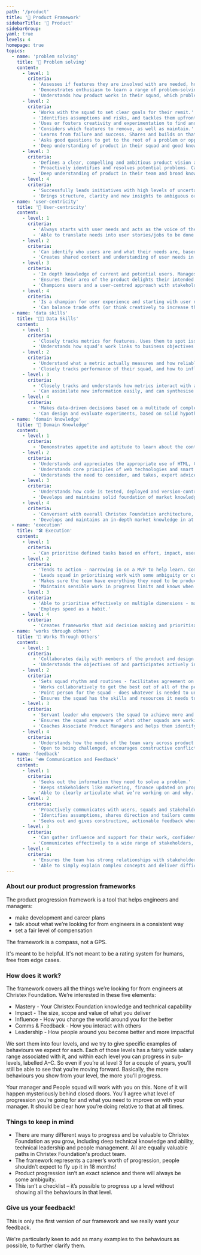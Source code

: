 ```yaml
---
path: '/product'
title: '🚀 Product Framework'
sidebarTitle: '🚀 Product'
sidebarGroup:
yaml: true
levels: 4
homepage: true
topics:
  - name: 'problem solving'
    title: '🧠 Problem solving'
    content:
      - level: 1
        criteria:
          - 'Assesses if features they are involved with are needed, how it solves customer problems and how it contributes to a measurable business objective.'
          - 'Demonstrates enthusiasm to learn a range of problem-solving techniques and practices.'
          - 'Understands how product works in their squad, which problems it solves and how it is performing.'
      - level: 2
        criteria:
          - 'Works with the squad to set clear goals for their remit.'
          - 'Identifies assumptions and risks, and tackles them upfront, testing and learning in increments.'
          - 'Uses or fosters creativity and experimentation to find and solve problems.'
          - 'Considers which features to remove, as well as maintain.'
          - 'Learns from failure and success. Shares and builds on that learning.'
          - 'Asks good questions to get to the root of a problem or opportunity.'
          - 'Deep understanding of product in their squad and good knowledge of product in team.'
      - level: 3
        criteria:
          - 'Defines a clear, compelling and ambitious product vision and strategy for their remit. Strategy leads to high-performing product experience that delights users.'
          - 'Proactively identifies and resolves potential problems. Can employ the right (one of many approaches) for the product and problem.'
          - 'Deep understanding of product in their team and broad knowledge of overall product.'
      - level: 4
        criteria:
          - 'Successfully leads initiatives with high levels of uncertainty, from discovery to successful adoption or retirement.'
          - 'Brings structure, clarity and new insights to ambiguous or complex problems. Can often find ways to make it possible to ‘do both’ by reframing problem or approach.'
  - name: 'user-centricity'
    title: '🙍 User-centricity'
    content:
      - level: 1
        criteria:
          - 'Always starts with user needs and acts as the voice of the user within their squad.'
          - 'Able to translate needs into user stories/jobs to be done. Ensures that anything shipped meets users needs. Understands the fidelity needed for different stages of rollout.'
      - level: 2
        criteria:
          - 'Can identify who users are and what their needs are, based on evidence. Regularly engages with users and can carry out usability testing unassisted.'
          - 'Creates shared context and understanding of user needs in their squad. Helps their squad to identify and solve user problems, instead of jumping to features. Ensures that solutions to problems are delightful and high quality.'
      - level: 3
        criteria:
          - 'In depth knowledge of current and potential users. Manages trade-offs between user needs.'
          - 'Ensures their area of the product delights their intended audiences and forms a coherent experience with other features.'
          - 'Champions users and a user-centred approach with stakeholders.'
      - level: 4
        criteria:
          - 'Is a champion for user experience and starting with user needs - helps senior stakeholders and team members to understand the value of this approach.'
          - 'Can balance trade offs (or think creatively to increase the pie) between user need and business need.'
  - name: 'data skills'
    title: '👨‍💻 Data Skills'
    content:
      - level: 1
        criteria:
          - 'Closely tracks metrics for features. Uses them to spot issues and measure success.'
          - 'Understands how squad’s work links to business objectives.'
      - level: 2
        criteria:
          - 'Understand what a metric actually measures and how reliable/direct it is.'
          - 'Closely tracks performance of their squad, and how to influence it. Draws reliable conclusions from qualitative and quantitative data.'
      - level: 3
        criteria:
          - 'Closely tracks and understands how metrics interact with and impact other group/business metrics.'
          - 'Can assimilate new information easily, and can synthesise qualitative and quantitative inputs to form reliable insights into user needs and behaviour.'
      - level: 4
        criteria:
          - 'Makes data-driven decisions based on a multitude of complex, interdependent factors.'
          - 'Can design and evaluate experiments, based on solid hypotheses. Proactively alters course when confidence of hitting goals is low.'
  - name: 'domain knowledge'
    title: '💭 Domain Knowledge'
    content:
      - level: 1
        criteria:
          - 'Demonstrates appetite and aptitude to learn about the context the product operates in.'
      - level: 2
        criteria:
          - 'Understands and appreciates the appropriate use of HTML, CSS, JS and native code.'
          - 'Understands core principles of web technologies and smart contracts'
          - 'Understands the need to consider, and takes, expert advice. Applies the concepts correctly and demonstrates a strong interest in their area.'
      - level: 3
        criteria:
          - 'Understands how code is tested, deployed and version-controlled for smart contracts, native apps and web interfaces.'
          - 'Develops and maintains solid foundation of market knowledge in their area, proactively identifies potential issues/risks.'
      - level: 4
        criteria:
          - 'Conversant with overall Christex Foundation architecture, and highly knowledgeable about specific elements and services that are relevant to their area of responsibility.'
          - 'Develops and maintains an in-depth market knowledge in at least one area and is able to challenge experts. Identifies market opportunities or product gaps.'
  - name: 'execution'
    title: '🛠️ Execution'
    content:
      - level: 1
        criteria:
          - 'Can prioritise defined tasks based on effort, impact, user needs and business goals.'
      - level: 2
        criteria:
          - 'Tends to action - narrowing in on a MVP to help learn. Comfortable with releasing uncomfortable first versions (done is better than perfect).'
          - 'Leads squad in prioritising work with some ambiguity or competing demands.'
          - 'Makes sure the team have everything they need to be productive.'
          - 'Maintains sensible work in progress limits and knows when and how to say no.'
      - level: 3
        criteria:
          - 'Able to prioritise effectively on multiple dimensions - makes sure the urgent doesn’t always outdo the important; that there is a balance between new work, maintenance, fixing issues; long- and short-term work.'
          - 'Employs speed as a habit.'
      - level: 4
        criteria:
          - 'Creates frameworks that aid decision making and prioritisation.'
  - name: 'works through others'
    title: '🤝 Works Through Others'
    content:
      - level: 1
        criteria:
          - 'Collaborates daily with members of the product and design squads to ship and iterate.'
          - 'Understands the objectives of and participates actively in team ceremonies. Prepared and organised to make the most of squad time.'
      - level: 2
        criteria:
          - 'Sets squad rhythm and routines - facilitates agreement on how they all work together to discover, define and ship features or experiments to meet their goals.'
          - 'Works collaboratively to get the best out of all of the people in their squad, involving all disciplines throughout. Takes proactive steps to build and maintain team health, e.g. resolve conflict, counter inertia.'
          - 'Point person for the squad - does whatever is needed to unblock or support the squad and their delivery. Escalates and delegates appropriately.'
          - 'Ensures the squad has the skills and resources it needs to ship autonomously.'
      - level: 3
        criteria:
          - 'Servant leader who empowers the squad to achieve more and be ambitious (test sooner, generate more ideas, think broadly), valuing outcome over output.'
          - 'Ensures the squad are aware of what other squads are working on and how that relates to their squad’s goals.'
          - 'Coaches Associate Product Managers and helps them identify and achieve personal development goals.'
      - level: 4
        criteria:
          - 'Understands how the needs of the team vary across product and team lifecycle and adapts accordingly.'
          - 'Open to being challenged, encourages constructive conflict and maximises the talent of others. Makes the squad “missionaries, not mercenaries”.'
  - name: 'feedback'
    title: '👪 Communication and Feedback'
    content:
      - level: 1
        criteria:
          - 'Seeks out the information they need to solve a problem.'
          - 'Keeps stakeholders like marketing, finance updated on progress and ensures they have what they need.'
          - 'Able to clearly articulate what we’re working on and why.'
      - level: 2
        criteria:
          - 'Proactively communicates with users, squads and stakeholders.'
          - 'Identifies assumptions, shares direction and tailors communication to audience.'
          - 'Seeks out and gives constructive, actionable feedback where valuable.'
      - level: 3
        criteria:
          - 'Can gather influence and support for their work, confidently debating and defending their decisions and approach.'
          - 'Communicates effectively to a wide range of stakeholders, e.g. sharing update with all hands or community.'
      - level: 4
        criteria:
          - 'Ensures the team has strong relationships with stakeholders, fully recognises their constraints and concerns and creates mutual recognition and trust.'
          - 'Able to simply explain complex concepts and deliver difficult messages clearly.'
---
```


### About our product progression frameworks

The product progression framework is a tool that helps engineers and managers:

- make development and career plans
- talk about what we’re looking for from engineers in a consistent way
- set a fair level of compensation

The framework is a compass, not a GPS.

It's meant to be helpful. It's not meant to be a rating system for humans, free from edge cases.

### How does it work?

The framework covers all the things we’re looking for from engineers at Christex Foundation. We’re interested in these five elements:

- Mastery - Your Christex Foundation knowledge and technical capability
- Impact - The size, scope and value of what you deliver
- Influence - How you change the world around you for the better
- Comms & Feedback - How you interact with others
- Leadership - How people around you become better and more impactful

We sort them into four levels, and we try to give specific examples of behaviours we expect for each. Each of those levels has a fairly wide salary range associated with it, and within each level you can progress in sub-levels, labelled A–C. So even if you’re at level 3 for a couple of years, you’ll still be able to see that you’re moving forward. Basically, the more behaviours you show from your level, the more you’ll progress.

Your manager and People squad will work with you on this. None of it will happen mysteriously behind closed doors. You’ll agree what level of progression you’re going for and what you need to improve on with your manager. It should be clear how you’re doing relative to that at all times.

### Things to keep in mind

- There are many different ways to progress and be valuable to Christex Foundation as you grow, including deep technical knowledge and ability, technical leadership and people management. All are equally valuable paths in Christex Foundation's product team.
- The framework represents a career’s worth of progression, people shouldn’t expect to fly up it in 18 months!
- Product progression isn’t an exact science and there will always be some ambiguity.
- This isn’t a checklist – it’s possible to progress up a level without showing all the behaviours in that level.

### Give us your feedback!

This is only the first version of our framework and we really want your feedback.

We're particularly keen to add as many examples to the behaviours as possible, to further clarify them.
